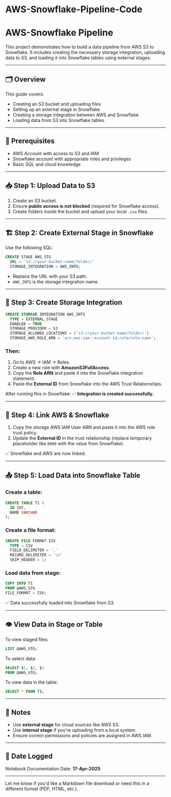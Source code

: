 # AWS-Snowflake-Pipeline-Code

# AWS-Snowflake Pipeline

This project demonstrates how to build a data pipeline from AWS S3 to Snowflake. It includes creating the necessary storage integration, uploading data to S3, and loading it into Snowflake tables using external stages.

---

## 🗂️ Overview

This guide covers:
- Creating an S3 bucket and uploading files
- Setting up an external stage in Snowflake
- Creating a storage integration between AWS and Snowflake
- Loading data from S3 into Snowflake tables

---

## 🔧 Prerequisites

- AWS Account with access to S3 and IAM
- Snowflake account with appropriate roles and privileges
- Basic SQL and cloud knowledge

---

## 📥 Step 1: Upload Data to S3

1. Create an S3 bucket.
2. Ensure **public access is not blocked** (required for Snowflake access).
3. Create folders inside the bucket and upload your local `.csv` files.

---

## 🏗️ Step 2: Create External Stage in Snowflake

Use the following SQL:

```sql
CREATE STAGE AWS_STG
  URL = 's3://your-bucket-name/folder/'
  STORAGE_INTEGRATION = AWS_INTG;
```

- Replace the URL with your S3 path.
- `AWS_INTG` is the storage integration name.

---

## 🔐 Step 3: Create Storage Integration

```sql
CREATE STORAGE INTEGRATION AWS_INTG
  TYPE = EXTERNAL_STAGE
  ENABLED = TRUE
  STORAGE_PROVIDER = S3
  STORAGE_ALLOWED_LOCATIONS = ('s3://your-bucket-name/folder/')
  STORAGE_AWS_ROLE_ARN = 'arn:aws:iam::account-id:role/role-name';
```

### Then:

1. Go to AWS → IAM → Roles.
2. Create a new role with **AmazonS3FullAccess**.
3. Copy the **Role ARN** and paste it into the Snowflake integration statement.
4. Paste the **External ID** from Snowflake into the AWS Trust Relationships.

After running this in Snowflake:
✅ **Integration is created successfully.**

---

## 🔗 Step 4: Link AWS & Snowflake

1. Copy the storage AWS IAM User ARN and paste it into the AWS role trust policy.
2. Update the **External ID** in the trust relationship (replace temporary placeholder like `0000` with the value from Snowflake).

✅ Snowflake and AWS are now linked.

---

## 📤 Step 5: Load Data into Snowflake Table

### Create a table:
```sql
CREATE TABLE T1 (
  ID INT,
  NAME VARCHAR
);
```

### Create a file format:
```sql
CREATE FILE FORMAT ISV
  TYPE = CSV
  FIELD_DELIMITER = ','
  RECORD_DELIMITER = '\n'
  SKIP_HEADER = 1;
```

### Load data from stage:
```sql
COPY INTO T1
FROM @AWS_STG
FILE_FORMAT = ISV;
```

✅ Data successfully loaded into Snowflake from S3.

---

## 👁️ View Data in Stage or Table

To view staged files:
```sql
LIST @AWS_STG;
```

To select data:
```sql
SELECT $1, $2, $3
FROM @AWS_STG;
```

To view data in the table:
```sql
SELECT * FROM T1;
```

---

## 📌 Notes

- Use **external stage** for cloud sources like AWS S3.
- Use **internal stage** if you're uploading from a local system.
- Ensure correct permissions and policies are assigned in AWS IAM.

---

## 📅 Date Logged

Notebook Documentation Date: **17-Apr-2025**

---

Let me know if you'd like a Markdown file download or need this in a different format (PDF, HTML, etc.).
